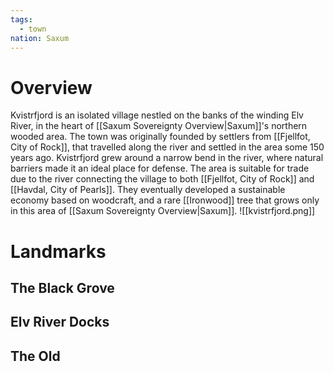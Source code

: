 ```yaml
---
tags:
  - town
nation: Saxum
---
```


# Overview
Kvistrfjord is an isolated village nestled on the banks of the winding Elv River, in the heart of [[Saxum Sovereignty Overview|Saxum]]'s northern wooded area. The town was originally founded by settlers from [[Fjellfot, City of Rock]], that travelled along the river and settled in the area some 150 years ago. Kvistrfjord grew around a narrow bend in the river, where natural barriers made it an ideal place for defense. The area is suitable for trade due to the river connecting the village to both [[Fjellfot, City of Rock]] and [[Havdal, City of Pearls]]. They eventually developed a sustainable economy based on woodcraft, and a rare [[Ironwood]] tree that grows only in this area of [[Saxum Sovereignty Overview|Saxum]].
![[kvistrfjord.png]]
# Landmarks
## The Black Grove
## Elv River Docks
## The Old 